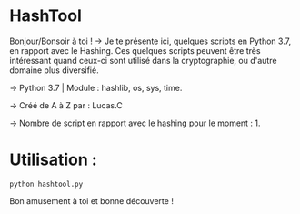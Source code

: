 # HashTool
Bonjour/Bonsoir à toi ! 
-> Je te présente ici, quelques scripts en Python 3.7, en rapport avec le Hashing.
Ces quelques scripts peuvent être très intéressant quand ceux-ci sont utilisé dans la cryptographie, ou d'autre domaine plus diversifié.

-> Python 3.7 | Module : hashlib, os, sys, time.

-> Créé de A à Z par : Lucas.C

-> Nombre de script en rapport avec le hashing pour le moment : 1.

# Utilisation :

`python hashtool.py`

Bon amusement à toi et bonne découverte !
